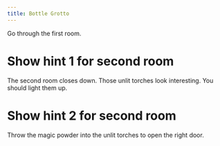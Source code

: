 ```yaml
---
title: Bottle Grotto
---
```


Go through the first room.

# Show hint 1 for second room
The second room closes down. Those unlit torches look interesting. You should light them up.

# Show hint 2 for second room
Throw the magic powder into the unlit torches to open the right door.
